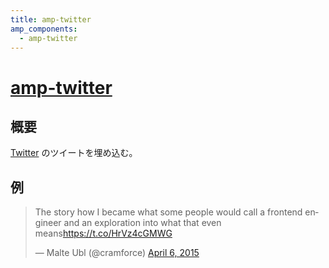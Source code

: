 ```yaml
---
title: amp-twitter
amp_components:
  - amp-twitter
---
```


# [amp-twitter](https://www.ampproject.org/docs/reference/extended/amp-twitter.html)

## 概要

[Twitter](https://twitter.com) のツイートを埋め込む。

## 例

<div><amp-twitter width=486 height=657
    layout="responsive"
    data-tweetid="585110598171631616"
    data-cards="hidden">
    <blockquote placeholder class="twitter-tweet" data-lang="en"><p lang="en" dir="ltr">The story how I became what some people would call a frontend engineer and an exploration into what that even means<a href="https://t.co/HrVz4cGMWG">https://t.co/HrVz4cGMWG</a></p>&mdash; Malte Ubl (@cramforce) <a href="https://twitter.com/cramforce/status/585110598171631616">April 6, 2015</a></blockquote>
</amp-twitter></div>
